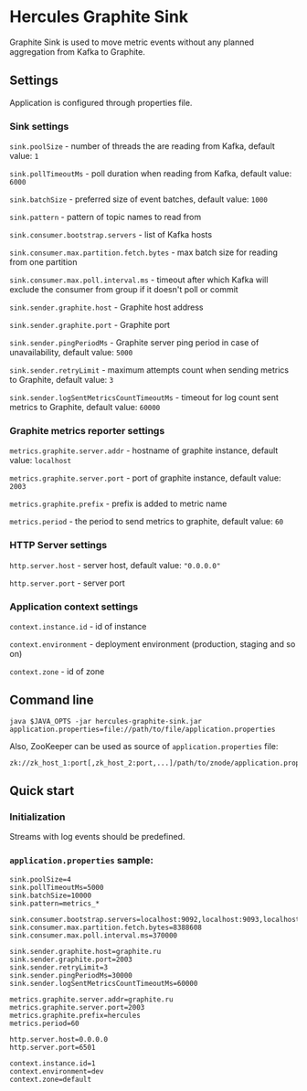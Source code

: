 # Hercules Graphite Sink
Graphite Sink is used to move metric events without any planned aggregation from Kafka to Graphite.

## Settings
Application is configured through properties file.

### Sink settings
`sink.poolSize` - number of threads the are reading from Kafka, default value: `1`

`sink.pollTimeoutMs` - poll duration when reading from Kafka, default value: `6000`

`sink.batchSize` - preferred size of event batches, default value: `1000`

`sink.pattern` - pattern of topic names to read from

`sink.consumer.bootstrap.servers` - list of Kafka hosts

`sink.consumer.max.partition.fetch.bytes` - max batch size for reading from one partition

`sink.consumer.max.poll.interval.ms` - timeout after which Kafka will exclude the consumer from group if it doesn't poll or commit

`sink.sender.graphite.host` - Graphite host address

`sink.sender.graphite.port` - Graphite port

`sink.sender.pingPeriodMs` - Graphite server ping period in case of unavailability, default value: `5000`

`sink.sender.retryLimit` - maximum attempts count when sending metrics to Graphite, default value: `3`

`sink.sender.logSentMetricsCountTimeoutMs` - timeout for log count sent metrics to Graphite, default value: `60000`

### Graphite metrics reporter settings
`metrics.graphite.server.addr` - hostname of graphite instance, default value: `localhost`

`metrics.graphite.server.port` - port of graphite instance, default value: `2003`

`metrics.graphite.prefix` - prefix is added to metric name

`metrics.period` - the period to send metrics to graphite, default value: `60`

### HTTP Server settings
`http.server.host` - server host, default value: `"0.0.0.0"`

`http.server.port` - server port

### Application context settings
`context.instance.id` - id of instance

`context.environment` - deployment environment (production, staging and so on)

`context.zone` - id of zone

## Command line
`java $JAVA_OPTS -jar hercules-graphite-sink.jar application.properties=file://path/to/file/application.properties`

Also, ZooKeeper can be used as source of `application.properties` file:  
```
zk://zk_host_1:port[,zk_host_2:port,...]/path/to/znode/application.properties
```

## Quick start
### Initialization
Streams with log events should be predefined.

### `application.properties` sample:
```properties
sink.poolSize=4
sink.pollTimeoutMs=5000
sink.batchSize=10000
sink.pattern=metrics_*

sink.consumer.bootstrap.servers=localhost:9092,localhost:9093,localhost:9094
sink.consumer.max.partition.fetch.bytes=8388608
sink.consumer.max.poll.interval.ms=370000

sink.sender.graphite.host=graphite.ru
sink.sender.graphite.port=2003
sink.sender.retryLimit=3
sink.sender.pingPeriodMs=30000
sink.sender.logSentMetricsCountTimeoutMs=60000

metrics.graphite.server.addr=graphite.ru
metrics.graphite.server.port=2003
metrics.graphite.prefix=hercules
metrics.period=60

http.server.host=0.0.0.0
http.server.port=6501 

context.instance.id=1
context.environment=dev
context.zone=default
```
